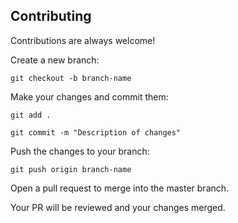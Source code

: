 ## Contributing

Contributions are always welcome!

Create a new branch:

```
git checkout -b branch-name
```

Make your changes and commit them:

```
git add .
```

```
git commit -m "Description of changes"
```

Push the changes to your branch:

```
git push origin branch-name
```

Open a pull request to merge into the master branch.

Your PR will be reviewed and your changes merged.

